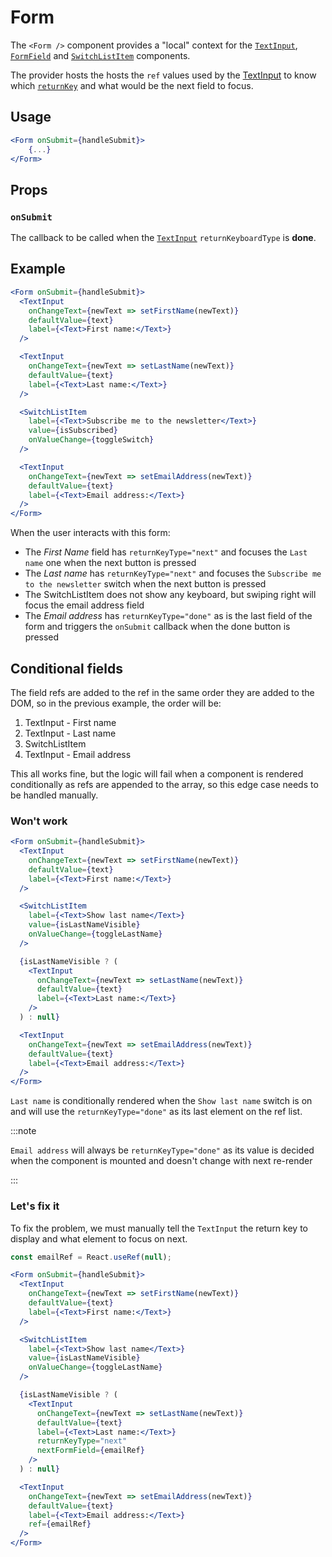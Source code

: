 # Form

The `<Form />` component provides a "local" context for the [`TextInput`](./TextInput.mdx), [`FormField`](./FormField.md) and [`SwitchListItem`](./SwitchListItem.md) components.

The provider hosts the hosts the `ref` values used by the [TextInput](./TextInput.mdx) to know which [`returnKey`](/docs/components/TextInput#returnkeytype) and what would be the next field to focus.

## Usage

```jsx
<Form onSubmit={handleSubmit}>
    {...}
</Form>
```

## Props

### `onSubmit`

The callback to be called when the [`TextInput`](./TextInput.mdx) `returnKeyboardType` is **done**.

## Example
```jsx
<Form onSubmit={handleSubmit}>
  <TextInput
    onChangeText={newText => setFirstName(newText)}
    defaultValue={text}
    label={<Text>First name:</Text>}
  />

  <TextInput
    onChangeText={newText => setLastName(newText)}
    defaultValue={text}
    label={<Text>Last name:</Text>}
  />

  <SwitchListItem
    label={<Text>Subscribe me to the newsletter</Text>}
    value={isSubscribed}
    onValueChange={toggleSwitch}
  />

  <TextInput
    onChangeText={newText => setEmailAddress(newText)}
    defaultValue={text}
    label={<Text>Email address:</Text>}
  />
</Form>
```

When the user interacts with this form:

- The _First Name_ field has `returnKeyType="next"` and focuses the `Last name` one when the next button is pressed
- The _Last name_ has `returnKeyType="next"` and focuses the `Subscribe me to the newsletter` switch when the next button is pressed
- The SwitchListItem does not show any keyboard, but swiping right will focus the email address field
- The _Email address_ has `returnKeyType="done"` as is the last field of the form and triggers the `onSubmit` callback when the done button is pressed

## Conditional fields

The field refs are added to the ref in the same order they are added to the DOM, so in the previous example, the order will be:

1. TextInput - First name
1. TextInput - Last name
1. SwitchListItem
1. TextInput - Email address

This all works fine, but the logic will fail when a component is rendered conditionally as refs are appended to the array, so this edge case needs to be handled manually.

### Won't work

```jsx
<Form onSubmit={handleSubmit}>
  <TextInput
    onChangeText={newText => setFirstName(newText)}
    defaultValue={text}
    label={<Text>First name:</Text>}
  />

  <SwitchListItem
    label={<Text>Show last name</Text>}
    value={isLastNameVisible}
    onValueChange={toggleLastName}
  />

  {isLastNameVisible ? (
    <TextInput
      onChangeText={newText => setLastName(newText)}
      defaultValue={text}
      label={<Text>Last name:</Text>}
    />
  ) : null}

  <TextInput
    onChangeText={newText => setEmailAddress(newText)}
    defaultValue={text}
    label={<Text>Email address:</Text>}
  />
</Form>
```

`Last name` is conditionally rendered when the `Show last name` switch is on and will use the `returnKeyType="done"` as its last element on the ref list.

:::note

`Email address` will always be `returnKeyType="done"` as its value is decided when the component is mounted and doesn't change with next re-render

:::

### Let's fix it

To fix the problem, we must manually tell the `TextInput` the return key to display and what element to focus on next.

```jsx
const emailRef = React.useRef(null);

<Form onSubmit={handleSubmit}>
  <TextInput
    onChangeText={newText => setFirstName(newText)}
    defaultValue={text}
    label={<Text>First name:</Text>}
  />

  <SwitchListItem
    label={<Text>Show last name</Text>}
    value={isLastNameVisible}
    onValueChange={toggleLastName}
  />

  {isLastNameVisible ? (
    <TextInput
      onChangeText={newText => setLastName(newText)}
      defaultValue={text}
      label={<Text>Last name:</Text>}
      returnKeyType="next"
      nextFormField={emailRef}
    />
  ) : null}

  <TextInput
    onChangeText={newText => setEmailAddress(newText)}
    defaultValue={text}
    label={<Text>Email address:</Text>}
    ref={emailRef}
  />
</Form>
```
